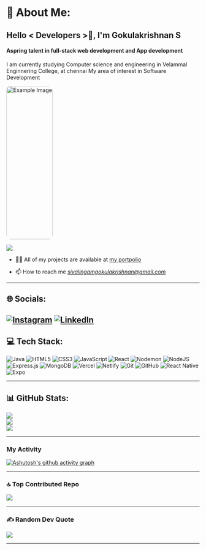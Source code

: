 
# 💫 About Me:
 <h2 align="left">Hello < Developers >👋, I'm Gokulakrishnan S</h2> 
<h4 align="left">Aspring talent in full-stack web development and App development </h4><p>I am currently studying Computer science and engineering in Velammal Enginnering College, 
 at chennai 
 My area of interest in Software Development
</p>
<img src="https://i.pinimg.com/originals/a8/95/d1/a895d143497deab9f5b94834a7d9550a.gif" alt="Example Image" align="center" style="width:max-content; height: 400px; border-radius:10px;">

  
[![](https://visitcount.itsvg.in/api?id=GokulakrishnanSivalingam&icon=0&color=0)](https://visitcount.itsvg.in)



- 👨‍💻 All of my projects are available at [my portpolio](http://gokuls.vercel.app)

- 📫 How to reach me *sivalingamgokulakrishnan@gmail.com*


---
## 🌐 Socials:
[![Instagram](https://img.shields.io/badge/Instagram-%23E4405F.svg?logo=Instagram&logoColor=white)](https://instagram.com/__gokul__bala__) [![LinkedIn](https://img.shields.io/badge/LinkedIn-%230077B5.svg?logo=linkedin&logoColor=white)](https://www.linkedin.com/in/gokulakrishnan-s-01890b312/)
---
## 💻 Tech Stack: 
<div align ="left">
 
![Java](https://img.shields.io/badge/java-%23ED8B00.svg?style=for-the-badge&logo=openjdk&logoColor=white) ![HTML5](https://img.shields.io/badge/html5-%23E34F26.svg?style=for-the-badge&logo=html5&logoColor=white) ![CSS3](https://img.shields.io/badge/css3-%231572B6.svg?style=for-the-badge&logo=css3&logoColor=white) ![JavaScript](https://img.shields.io/badge/javascript-%23323330.svg?style=for-the-badge&logo=javascript&logoColor=%23F7DF1E) ![React](https://img.shields.io/badge/react-%2320232a.svg?style=for-the-badge&logo=react&logoColor=%2361DAFB) ![Nodemon](https://img.shields.io/badge/NODEMON-%23323330.svg?style=for-the-badge&logo=nodemon&logoColor=%BBDEAD) ![NodeJS](https://img.shields.io/badge/node.js-6DA55F?style=for-the-badge&logo=node.js&logoColor=white) ![Express.js](https://img.shields.io/badge/express.js-%23404d59.svg?style=for-the-badge&logo=express&logoColor=%2361DAFB) ![MongoDB](https://img.shields.io/badge/MongoDB-%234ea94b.svg?style=for-the-badge&logo=mongodb&logoColor=white) ![Vercel](https://img.shields.io/badge/vercel-%23000000.svg?style=for-the-badge&logo=vercel&logoColor=white) ![Netlify](https://img.shields.io/badge/netlify-%23000000.svg?style=for-the-badge&logo=netlify&logoColor=#00C7B7) ![Git](https://img.shields.io/badge/git-%23F05033.svg?style=for-the-badge&logo=git&logoColor=white) ![GitHub](https://img.shields.io/badge/github-%23121011.svg?style=for-the-badge&logo=github&logoColor=white) ![React Native](https://img.shields.io/badge/react_native-%2320232a.svg?style=for-the-badge&logo=react&logoColor=%2361DAFB) ![Expo](https://img.shields.io/badge/expo-1C1E24?style=for-the-badge&logo=expo&logoColor=#D04A37)</div>

---


## 📊 GitHub Stats:
![](https://github-readme-stats.vercel.app/api?username=GokulakrishnanSivalingam&theme=radical&hide_border=false&include_all_commits=false&count_private=false)<br/>
![](https://github-readme-streak-stats.herokuapp.com/?user=GokulakrishnanSivalingam&theme=radical&hide_border=false)<br/>
![](https://github-readme-stats.vercel.app/api/top-langs/?username=GokulakrishnanSivalingam&theme=radical&hide_border=false&include_all_commits=false&count_private=false&layout=compact)

---

### My Activity
[![Ashutosh's github activity graph](https://github-readme-activity-graph.vercel.app/graph?username=GokulakrishnanSivalingam&theme=radical&area=true&hide_border=true)](https://github.com/ashutosh00710/github-readme-activity-graph)

---
### 🔝 Top Contributed Repo
![](https://github-contributor-stats.vercel.app/api?username=GokulakrishnanSivalingam&limit=5&theme=radical&combine_all_yearly_contributions=true)

---
### ✍️ Random Dev Quote
![](https://quotes-github-readme.vercel.app/api?type=horizontal&theme=radical)



---


<!-- Proudly created with GPRM ( https://gprm.itsvg.in ) -->
